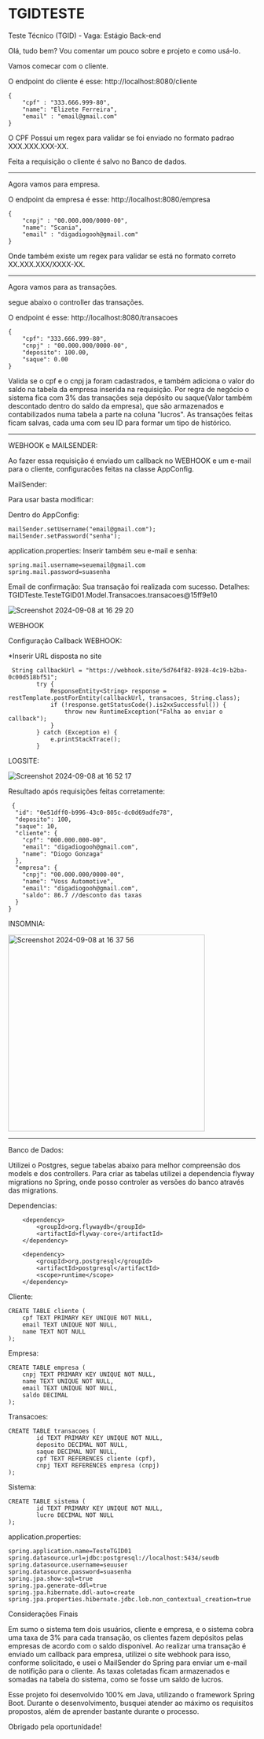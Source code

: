 # TGIDTESTE
Teste Técnico (TGID) - Vaga: Estágio Back-end

Olá, tudo bem? Vou comentar um pouco sobre e projeto e como usá-lo.

Vamos comecar com o cliente.

O endpoint do cliente é esse: http://localhost:8080/cliente

	{
		"cpf" : "333.666.999-80",
		"name": "Elizete Ferreira",
		"email" : "email@gmail.com"
	}

O CPF Possui um regex para validar se foi enviado no formato padrao
XXX.XXX.XXX-XX.

Feita a requisição o cliente é salvo no Banco de dados.

____________________________________________________________________________________________________________________________________________________________________________________________________________________________________________________________

Agora vamos para empresa.

O endpoint da empresa é esse: http://localhost:8080/empresa

	{
		"cnpj" : "00.000.000/0000-00",
		"name": "Scania",
		"email" : "digadiogooh@gmail.com"
	}

Onde também existe um regex para validar se está no formato correto
XX.XXX.XXX/XXXX-XX.

____________________________________________________________________________________________________________________________________________________________________________________________________________________________________________________________

Agora vamos para as transações.

segue abaixo o controller das transações.

O endpoint é esse: http://localhost:8080/transacoes

	{
	    "cpf": "333.666.999-80",
	    "cnpj" : "00.000.000/0000-00",
	    "deposito": 100.00,
	    "saque": 0.00
	}

Valida se o cpf e o cnpj ja foram cadastrados, e também adiciona o valor do saldo na tabela da empresa inserida na requisição. Por regra de negócio o sistema fica com 3% das transações seja depósito ou saque(Valor também descontado dentro do saldo da empresa), que são armazenados e contabilizados numa tabela a parte na coluna "lucros". As transações feitas ficam salvas, cada uma com seu ID para formar um tipo de histórico.

____________________________________________________________________________________________________________________________________________________________________________________________________________________________________________________________


WEBHOOK e MAILSENDER:

Ao fazer essa requisição é enviado um callback no WEBHOOK e um e-mail para o cliente, configuracões feitas na classe AppConfig.

MailSender:

Para usar basta modificar:

Dentro do AppConfig:
	
 	mailSender.setUsername("email@gmail.com");
	mailSender.setPassword("senha");

application.properties:
Inserir também seu e-mail e senha:
	
 	spring.mail.username=seuemail@gmail.com
	spring.mail.password=suasenha

Email de confirmação:
Sua transação foi realizada com sucesso. Detalhes: TGIDTeste.TesteTGID01.Model.Transacoes.transacoes@15ff9e10

![Screenshot 2024-09-08 at 16 29 20](https://github.com/user-attachments/assets/9e0d0cb7-1667-4416-8198-83394d06ce79)


WEBHOOK

Configuração Callback WEBHOOK:

*Inserir URL disposta no site

	 String callbackUrl = "https://webhook.site/5d764f82-8928-4c19-b2ba-0c00d518bf51";
	        try {
	            ResponseEntity<String> response = restTemplate.postForEntity(callbackUrl, transacoes, String.class);
	            if (!response.getStatusCode().is2xxSuccessful()) {
	                throw new RuntimeException("Falha ao enviar o callback");
	            }
	        } catch (Exception e) {
	            e.printStackTrace();
	        }

LOGSITE:
 
 ![Screenshot 2024-09-08 at 16 52 17](https://github.com/user-attachments/assets/20d2a8f9-2356-4e5b-afbf-232e8d3602e3)


 Resultado após requisições feitas corretamente:

	 {
	  "id": "0e51dff0-b996-43c0-805c-dc0d69adfe78",
	  "deposito": 100,
	  "saque": 10,
	  "cliente": {
	    "cpf": "000.000.000-00",
	    "email": "digadiogooh@gmail.com",
	    "name": "Diogo Gonzaga"
	  },
	  "empresa": {
	    "cnpj": "00.000.000/0000-00",
	    "name": "Voss Automotive",
	    "email": "digadiogooh@gmail.com",
	    "saldo": 86.7 //desconto das taxas
	  }
	}


INSOMNIA:

<img width="400" alt="Screenshot 2024-09-08 at 16 37 56" src="https://github.com/user-attachments/assets/419caa24-f927-4f4a-bef2-39287fcfbc31">

____________________________________________________________________________________________________________________________________________________________________________________________________________________________________________________________

Banco de Dados:

Utilizei o Postgres, segue tabelas abaixo para melhor compreensão dos models e dos controllers.
Para criar as tabelas utilizei a dependencia flyway migrations no Spring, onde posso controler as versões do banco através das migrations.

Dependencias:

		<dependency>
			<groupId>org.flywaydb</groupId>
			<artifactId>flyway-core</artifactId>
		</dependency>

  		<dependency>
			<groupId>org.postgresql</groupId>
			<artifactId>postgresql</artifactId>
			<scope>runtime</scope>
		</dependency>

Cliente:

	CREATE TABLE cliente (
	    cpf TEXT PRIMARY KEY UNIQUE NOT NULL,
	    email TEXT UNIQUE NOT NULL,
	    name TEXT NOT NULL
	);

 Empresa:

	CREATE TABLE empresa (
	    cnpj TEXT PRIMARY KEY UNIQUE NOT NULL,
	    name TEXT UNIQUE NOT NULL,
	    email TEXT UNIQUE NOT NULL,
	    saldo DECIMAL
	);
 
 Transacoes:

 	CREATE TABLE transacoes (
	        id TEXT PRIMARY KEY UNIQUE NOT NULL,
	        deposito DECIMAL NOT NULL,
	        saque DECIMAL NOT NULL,
	        cpf TEXT REFERENCES cliente (cpf),
	        cnpj TEXT REFERENCES empresa (cnpj)
	);

 Sistema:

 	CREATE TABLE sistema (
	        id TEXT PRIMARY KEY UNIQUE NOT NULL,
	        lucro DECIMAL NOT NULL
	);

 application.properties:

 	spring.application.name=TesteTGID01
	spring.datasource.url=jdbc:postgresql://localhost:5434/seudb
	spring.datasource.username=seuuser
	spring.datasource.password=suasenha
	spring.jpa.show-sql=true
	spring.jpa.generate-ddl=true
	spring.jpa.hibernate.ddl-auto=create
	spring.jpa.properties.hibernate.jdbc.lob.non_contextual_creation=true

 

Considerações Finais

Em sumo o sistema tem dois usuários, cliente e empresa, e o sistema cobra uma taxa de 3% para cada transação, os clientes fazem depósitos pelas empresas de acordo com o saldo disponivel. Ao realizar uma transação é enviado um callback para empresa, utilizei o site webhook para isso, conforme solicitado, e usei o MailSender do Spring para enviar um e-mail de notifição para o cliente. As taxas coletadas ficam armazenados e somadas na tabela do sistema, como se fosse um saldo de lucros.

Esse projeto foi desenvolvido 100% em Java, utilizando o framework Spring Boot. Durante o desenvolvimento, busquei atender ao máximo os requisitos propostos, além de aprender bastante durante o processo.

Obrigado pela oportunidade!










